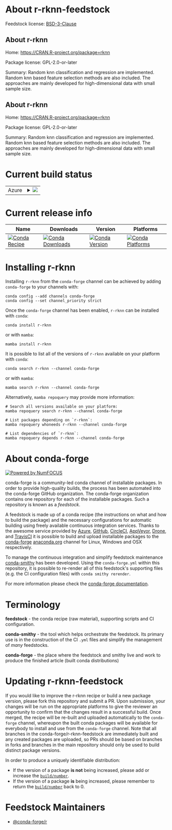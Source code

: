 About r-rknn-feedstock
======================

Feedstock license: [BSD-3-Clause](https://github.com/conda-forge/r-rknn-feedstock/blob/main/LICENSE.txt)


About r-rknn
------------

Home: https://CRAN.R-project.org/package=rknn

Package license: GPL-2.0-or-later

Summary: Random knn classification and regression are implemented. Random knn based feature selection methods are also included. The approaches are mainly developed for high-dimensional data with small sample size.

About r-rknn
------------

Home: https://CRAN.R-project.org/package=rknn

Package license: GPL-2.0-or-later

Summary: Random knn classification and regression are implemented. Random knn based feature selection methods are also included. The approaches are mainly developed for high-dimensional data with small sample size.

Current build status
====================


<table>
    
  <tr>
    <td>Azure</td>
    <td>
      <details>
        <summary>
          <a href="https://dev.azure.com/conda-forge/feedstock-builds/_build/latest?definitionId=5763&branchName=main">
            <img src="https://dev.azure.com/conda-forge/feedstock-builds/_apis/build/status/r-rknn-feedstock?branchName=main">
          </a>
        </summary>
        <table>
          <thead><tr><th>Variant</th><th>Status</th></tr></thead>
          <tbody><tr>
              <td>linux_64_r_base4.4</td>
              <td>
                <a href="https://dev.azure.com/conda-forge/feedstock-builds/_build/latest?definitionId=5763&branchName=main">
                  <img src="https://dev.azure.com/conda-forge/feedstock-builds/_apis/build/status/r-rknn-feedstock?branchName=main&jobName=linux&configuration=linux%20linux_64_r_base4.4" alt="variant">
                </a>
              </td>
            </tr><tr>
              <td>linux_64_r_base4.5</td>
              <td>
                <a href="https://dev.azure.com/conda-forge/feedstock-builds/_build/latest?definitionId=5763&branchName=main">
                  <img src="https://dev.azure.com/conda-forge/feedstock-builds/_apis/build/status/r-rknn-feedstock?branchName=main&jobName=linux&configuration=linux%20linux_64_r_base4.5" alt="variant">
                </a>
              </td>
            </tr><tr>
              <td>osx_64_r_base4.4</td>
              <td>
                <a href="https://dev.azure.com/conda-forge/feedstock-builds/_build/latest?definitionId=5763&branchName=main">
                  <img src="https://dev.azure.com/conda-forge/feedstock-builds/_apis/build/status/r-rknn-feedstock?branchName=main&jobName=osx&configuration=osx%20osx_64_r_base4.4" alt="variant">
                </a>
              </td>
            </tr><tr>
              <td>osx_64_r_base4.5</td>
              <td>
                <a href="https://dev.azure.com/conda-forge/feedstock-builds/_build/latest?definitionId=5763&branchName=main">
                  <img src="https://dev.azure.com/conda-forge/feedstock-builds/_apis/build/status/r-rknn-feedstock?branchName=main&jobName=osx&configuration=osx%20osx_64_r_base4.5" alt="variant">
                </a>
              </td>
            </tr><tr>
              <td>win_64_r_base4.4</td>
              <td>
                <a href="https://dev.azure.com/conda-forge/feedstock-builds/_build/latest?definitionId=5763&branchName=main">
                  <img src="https://dev.azure.com/conda-forge/feedstock-builds/_apis/build/status/r-rknn-feedstock?branchName=main&jobName=win&configuration=win%20win_64_r_base4.4" alt="variant">
                </a>
              </td>
            </tr><tr>
              <td>win_64_r_base4.5</td>
              <td>
                <a href="https://dev.azure.com/conda-forge/feedstock-builds/_build/latest?definitionId=5763&branchName=main">
                  <img src="https://dev.azure.com/conda-forge/feedstock-builds/_apis/build/status/r-rknn-feedstock?branchName=main&jobName=win&configuration=win%20win_64_r_base4.5" alt="variant">
                </a>
              </td>
            </tr>
          </tbody>
        </table>
      </details>
    </td>
  </tr>
</table>

Current release info
====================

| Name | Downloads | Version | Platforms |
| --- | --- | --- | --- |
| [![Conda Recipe](https://img.shields.io/badge/recipe-r--rknn-green.svg)](https://anaconda.org/conda-forge/r-rknn) | [![Conda Downloads](https://img.shields.io/conda/dn/conda-forge/r-rknn.svg)](https://anaconda.org/conda-forge/r-rknn) | [![Conda Version](https://img.shields.io/conda/vn/conda-forge/r-rknn.svg)](https://anaconda.org/conda-forge/r-rknn) | [![Conda Platforms](https://img.shields.io/conda/pn/conda-forge/r-rknn.svg)](https://anaconda.org/conda-forge/r-rknn) |

Installing r-rknn
=================

Installing `r-rknn` from the `conda-forge` channel can be achieved by adding `conda-forge` to your channels with:

```
conda config --add channels conda-forge
conda config --set channel_priority strict
```

Once the `conda-forge` channel has been enabled, `r-rknn` can be installed with `conda`:

```
conda install r-rknn
```

or with `mamba`:

```
mamba install r-rknn
```

It is possible to list all of the versions of `r-rknn` available on your platform with `conda`:

```
conda search r-rknn --channel conda-forge
```

or with `mamba`:

```
mamba search r-rknn --channel conda-forge
```

Alternatively, `mamba repoquery` may provide more information:

```
# Search all versions available on your platform:
mamba repoquery search r-rknn --channel conda-forge

# List packages depending on `r-rknn`:
mamba repoquery whoneeds r-rknn --channel conda-forge

# List dependencies of `r-rknn`:
mamba repoquery depends r-rknn --channel conda-forge
```


About conda-forge
=================

[![Powered by
NumFOCUS](https://img.shields.io/badge/powered%20by-NumFOCUS-orange.svg?style=flat&colorA=E1523D&colorB=007D8A)](https://numfocus.org)

conda-forge is a community-led conda channel of installable packages.
In order to provide high-quality builds, the process has been automated into the
conda-forge GitHub organization. The conda-forge organization contains one repository
for each of the installable packages. Such a repository is known as a *feedstock*.

A feedstock is made up of a conda recipe (the instructions on what and how to build
the package) and the necessary configurations for automatic building using freely
available continuous integration services. Thanks to the awesome service provided by
[Azure](https://azure.microsoft.com/en-us/services/devops/), [GitHub](https://github.com/),
[CircleCI](https://circleci.com/), [AppVeyor](https://www.appveyor.com/),
[Drone](https://cloud.drone.io/welcome), and [TravisCI](https://travis-ci.com/)
it is possible to build and upload installable packages to the
[conda-forge](https://anaconda.org/conda-forge) [anaconda.org](https://anaconda.org/)
channel for Linux, Windows and OSX respectively.

To manage the continuous integration and simplify feedstock maintenance
[conda-smithy](https://github.com/conda-forge/conda-smithy) has been developed.
Using the ``conda-forge.yml`` within this repository, it is possible to re-render all of
this feedstock's supporting files (e.g. the CI configuration files) with ``conda smithy rerender``.

For more information please check the [conda-forge documentation](https://conda-forge.org/docs/).

Terminology
===========

**feedstock** - the conda recipe (raw material), supporting scripts and CI configuration.

**conda-smithy** - the tool which helps orchestrate the feedstock.
                   Its primary use is in the construction of the CI ``.yml`` files
                   and simplify the management of *many* feedstocks.

**conda-forge** - the place where the feedstock and smithy live and work to
                  produce the finished article (built conda distributions)


Updating r-rknn-feedstock
=========================

If you would like to improve the r-rknn recipe or build a new
package version, please fork this repository and submit a PR. Upon submission,
your changes will be run on the appropriate platforms to give the reviewer an
opportunity to confirm that the changes result in a successful build. Once
merged, the recipe will be re-built and uploaded automatically to the
`conda-forge` channel, whereupon the built conda packages will be available for
everybody to install and use from the `conda-forge` channel.
Note that all branches in the conda-forge/r-rknn-feedstock are
immediately built and any created packages are uploaded, so PRs should be based
on branches in forks and branches in the main repository should only be used to
build distinct package versions.

In order to produce a uniquely identifiable distribution:
 * If the version of a package **is not** being increased, please add or increase
   the [``build/number``](https://docs.conda.io/projects/conda-build/en/latest/resources/define-metadata.html#build-number-and-string).
 * If the version of a package **is** being increased, please remember to return
   the [``build/number``](https://docs.conda.io/projects/conda-build/en/latest/resources/define-metadata.html#build-number-and-string)
   back to 0.

Feedstock Maintainers
=====================

* [@conda-forge/r](https://github.com/orgs/conda-forge/teams/r/)

